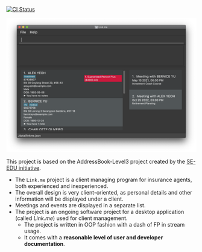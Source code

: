 [![CI Status](https://github.com/AY2021S2-CS2103T-W12-3/tp/workflows/Java%20CI/badge.svg)](https://github.com/AY2021S2-CS2103T-W12-3/tp/actions)

![Ui](docs/images/Ui.png)


This project is based on the AddressBook-Level3 project created by the [SE-EDU initiative](https://se-education.org).
* The `Link.me` project is a client managing program for insurance agents, both experienced
and inexperienced.
* The overall design is very client-oriented, as personal details and other information will
be displayed under a client.
* Meetings and events are displayed in a separate list.
* The project is an ongoing software project for a desktop application (called _Link.me_) used for client management.
  * The project is written in OOP fashion with a dash of FP in stream usage.
  * It comes with a **reasonable level of user and developer documentation**.

